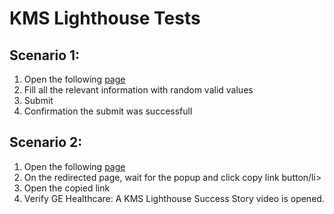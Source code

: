 # KMS Lighthouse Tests

<h2>Scenario 1:</h2>
<ol>
  <li>Open the following <a href="https://www.kmslh.com/automation-test/">page</a></li>
  <li>Fill all the relevant information with random valid values</li>
  <li>Submit</li>
  <li>Confirmation the submit was successfull</li>
</ol>

<h2>Scenario 2:</h2>
<ol>
  <li>Open the following <a href="https://www.kmslh.com/automation-test/">page</a></li>
  <li>On the redirected page, wait for the popup and click copy link button/li>
  <li>Open the copied link</li>
  <li>Verify GE Healthcare: A KMS Lighthouse Success Story video is opened.</li>
</ol>
